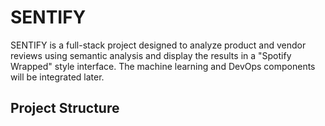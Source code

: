 # SENTIFY

SENTIFY is a full-stack project designed to analyze product and vendor reviews using semantic analysis and display the results in a "Spotify Wrapped" style interface. The machine learning and DevOps components will be integrated later.

## Project Structure

